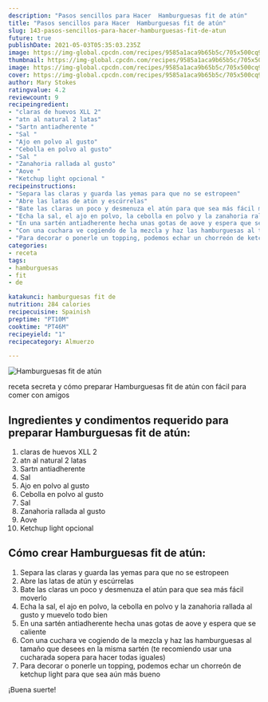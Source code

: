 ```yaml
---
description: "Pasos sencillos para Hacer  Hamburguesas fit de atún"
title: "Pasos sencillos para Hacer  Hamburguesas fit de atún"
slug: 143-pasos-sencillos-para-hacer-hamburguesas-fit-de-atun
future: true
publishDate: 2021-05-03T05:35:03.235Z
image: https://img-global.cpcdn.com/recipes/9585a1aca9b65b5c/705x500cq90/hamburguesas-fit-de-atun-foto-principal.jpg
thumbnail: https://img-global.cpcdn.com/recipes/9585a1aca9b65b5c/705x500cq90/hamburguesas-fit-de-atun-foto-principal.jpg
image: https://img-global.cpcdn.com/recipes/9585a1aca9b65b5c/705x500cq90/hamburguesas-fit-de-atun-foto-principal.jpg
cover: https://img-global.cpcdn.com/recipes/9585a1aca9b65b5c/705x500cq90/hamburguesas-fit-de-atun-foto-principal.jpg
author: Mary Stokes
ratingvalue: 4.2
reviewcount: 9
recipeingredient:
- "claras de huevos XLL 2"
- "atn al natural 2 latas"
- "Sartn antiadherente "
- "Sal "
- "Ajo en polvo al gusto"
- "Cebolla en polvo al gusto"
- "Sal "
- "Zanahoria rallada al gusto"
- "Aove "
- "Ketchup light opcional "
recipeinstructions:
- "Separa las claras y guarda las yemas para que no se estropeen"
- "Abre las latas de atún y escúrrelas"
- "Bate las claras un poco y desmenuza el atún para que sea más fácil moverlo"
- "Echa la sal, el ajo en polvo, la cebolla en polvo y la zanahoria rallada al gusto y muevelo todo bien"
- "En una sartén antiadherente hecha unas gotas de aove y espera que se caliente"
- "Con una cuchara ve cogiendo de la mezcla y haz las hamburguesas al tamaño que desees en la misma sartén (te recomiendo usar una cucharada sopera para hacer todas iguales)"
- "Para decorar o ponerle un topping, podemos echar un chorreón de ketchup light para que sea aún más bueno"
categories:
- receta
tags:
- hamburguesas
- fit
- de

katakunci: hamburguesas fit de 
nutrition: 284 calories
recipecuisine: Spainish
preptime: "PT10M"
cooktime: "PT46M"
recipeyield: "1"
recipecategory: Almuerzo

---
```



![Hamburguesas fit de atún](https://img-global.cpcdn.com/recipes/9585a1aca9b65b5c/705x500cq90/hamburguesas-fit-de-atun-foto-principal.jpg)

receta secreta y cómo preparar Hamburguesas fit de atún con fácil para comer con amigos

<!--inarticleads1-->

## Ingredientes y condimentos requerido para preparar Hamburguesas fit de atún:

1. claras de huevos XLL 2
1. atn al natural 2 latas
1. Sartn antiadherente 
1. Sal 
1. Ajo en polvo al gusto
1. Cebolla en polvo al gusto
1. Sal 
1. Zanahoria rallada al gusto
1. Aove 
1. Ketchup light opcional 



<!--inarticleads2-->

## Cómo crear Hamburguesas fit de atún:

1. Separa las claras y guarda las yemas para que no se estropeen
1. Abre las latas de atún y escúrrelas
1. Bate las claras un poco y desmenuza el atún para que sea más fácil moverlo
1. Echa la sal, el ajo en polvo, la cebolla en polvo y la zanahoria rallada al gusto y muevelo todo bien
1. En una sartén antiadherente hecha unas gotas de aove y espera que se caliente
1. Con una cuchara ve cogiendo de la mezcla y haz las hamburguesas al tamaño que desees en la misma sartén (te recomiendo usar una cucharada sopera para hacer todas iguales)
1. Para decorar o ponerle un topping, podemos echar un chorreón de ketchup light para que sea aún más bueno



¡Buena suerte!

